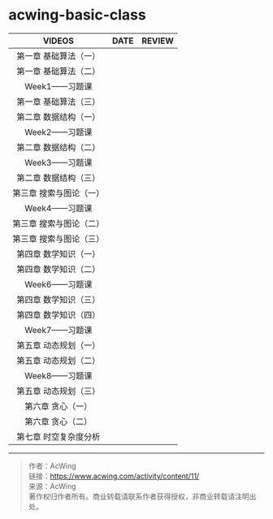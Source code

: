 # acwing-basic-class

|         VIDEOS          | DATE | REVIEW |
| :---------------------: | ---- | ------ |
|  第一章 基础算法（一）  |      |        |
|  第一章 基础算法（二）  |      |        |
|      Week1——习题课      |      |        |
|  第一章 基础算法（三）  |      |        |
|  第二章 数据结构（一）  |      |        |
|      Week2——习题课      |      |        |
|  第二章 数据结构（二）  |      |        |
|      Week3——习题课      |      |        |
|  第二章 数据结构（三）  |      |        |
| 第三章 搜索与图论（一） |      |        |
|      Week4——习题课      |      |        |
| 第三章 搜索与图论（二） |      |        |
| 第三章 搜索与图论（三） |      |        |
|  第四章 数学知识（一）  |      |        |
|  第四章 数学知识（二）  |      |        |
|      Week6——习题课      |      |        |
|  第四章 数学知识（三）  |      |        |
|  第四章 数学知识（四）  |      |        |
|      Week7——习题课      |      |        |
|  第五章 动态规划（一）  |      |        |
|  第五章 动态规划（二）  |      |        |
|      Week8——习题课      |      |        |
|  第五章 动态规划（三）  |      |        |
|    第六章 贪心（一）    |      |        |
|    第六章 贪心（二）    |      |        |
|  第七章 时空复杂度分析  |      |        |



---

> 作者：AcWing   
> 链接：https://www.acwing.com/activity/content/11/   
> 来源：AcWing     
> 著作权归作者所有。商业转载请联系作者获得授权，非商业转载请注明出处。    
